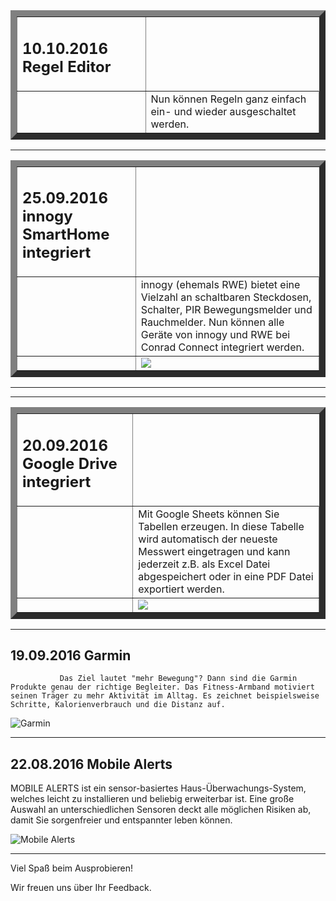 
<table border=10>
<tr>
<td><H2>10.10.2016 Regel Editor
</td>
</tr>
<tr>
<td>
</td>
<td>Nun können Regeln ganz einfach ein- und wieder ausgeschaltet werden.
</td>
</tr>
</table>

<hr>

<table border=10>
<tr>
<td><H2>25.09.2016 innogy SmartHome integriert
</td>
</tr>
<tr>
<td>
</td>
<td>innogy (ehemals RWE) bietet eine Vielzahl an schaltbaren Steckdosen, Schalter, PIR Bewegungsmelder und Rauchmelder. Nun können alle Geräte von innogy und RWE bei Conrad Connect integriert werden.
</td>
</tr>
<tr>
<td>
</td>
<td><img src="https://static.waylay.io/banners/innogy-product.jpg" border="0">
</td>
</tr>
</table>

<hr>

<hr>

<table border=10>
<tr>
<td><H2>20.09.2016 Google Drive integriert
</td>
</tr>
<tr>
<td>
</td>
<td>Mit Google Sheets können Sie Tabellen erzeugen. In diese Tabelle wird automatisch der neueste Messwert eingetragen und kann jederzeit z.B. als Excel Datei abgespeichert oder in eine PDF Datei exportiert werden.
</td>
</tr>
<tr>
<td>
</td>
<td><img src="https://static.waylay.io/banners/google-drive-intro.png" border="0">
</td>
</tr>
</table>
 
   


------------------------------------------------------

## 19.09.2016	Garmin  
               Das Ziel lautet "mehr Bewegung"? Dann sind die Garmin Produkte genau der richtige Begleiter. Das Fitness-Armband motiviert seinen Träger zu mehr Aktivität im Alltag. Es zeichnet beispielsweise Schritte, Kalorienverbrauch und die Distanz auf.

![Garmin](https://static.waylay.io/banners/garmin-intro.png)

------------------------------------------------------

## 22.08.2016	Mobile Alerts  
MOBILE ALERTS ist ein sensor-basiertes Haus-Überwachungs-System, welches leicht zu installieren und beliebig erweiterbar ist. Eine große Auswahl an unterschiedlichen Sensoren deckt alle möglichen Risiken ab, damit Sie sorgenfreier und entspannter leben können.

![Mobile Alerts](https://static.waylay.io/providers/mobile-alerts/mobile_alerts.jpg)

------------------------------------------------------


Viel Spaß beim Ausprobieren!

Wir freuen uns über Ihr Feedback.
